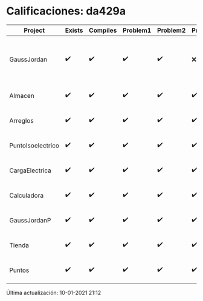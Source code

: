 # Calificaciones: da429a
|Project|Exists|Compiles|Problem1|Problem2|Problem3|Extra|Grade|CommitHash|CommitDate|CheckDate|DueDate|Comments|
|-|-|-|-|-|-|-|-|-|-|-|-|-|
|GaussJordan|✔️|✔️|✔️|✔️|❌|✔️|10.0|50aace5c5a8d1a592b536f10d08fab2a65829826|25-10-2020 00:13:22|29-10-2020 21:33:54|29-10-2020 21:00:00|//No avisa al usuario que el sistema no tiene solución/|
|Almacen|✔️|✔️|✔️|✔️|✔️|✔️|10.0|b98959049a4e883af11dbcd5fe1e27fe2f921343|28-11-2020 14:10:30|28-11-2020 21:01:16|04-12-2020 21:00:00|///|
|Arreglos|✔️|✔️|✔️|✔️|✔️|✔️|10.0|1ff1ddae1fa309ab630dd25ad55b0aa62acc8b3a|20-10-2020 10:39:12|27-10-2020 22:23:00|22-10-2020 21:00:00|///|
|PuntoIsoelectrico|✔️|✔️|✔️|✔️|✔️|✔️|10.0|fbfc1f0827aaef51efe7a4e7a483247d2f19b2c3|22-11-2020 20:53:51|22-11-2020 21:01:03|26-11-2020 21:00:00|///|
|CargaElectrica|✔️|✔️|✔️|✔️|✔️|✔️|10.0|5d5d8f59bacd8df68a201b343209b5cb1c1a6c00|18-11-2020 12:53:14|18-11-2020 21:36:50|19-11-2020 21:00:00|///|
|Calculadora|✔️|✔️|✔️|✔️|✔️|✔️|10.0|3fc2592b4c67bb5d592aaeb5e410967f74685abe|08-10-2020 14:04:08|15-10-2020 21:24:08|15-10-2020 21:00:00|nan|
|GaussJordanP|✔️|✔️|✔️|✔️|✔️|✔️|10.0|9d272976f3d5e8fb84effa6141a148ba24228cd6|10-01-2021 14:00:37|10-01-2021 21:10:48|14-01-2021 21:00:00|///|
|Tienda|✔️|✔️|✔️|✔️|✔️|✔️|10.0|7d0ebe48bb4c6c377ba32b6b399dfdfbd4900d23|08-12-2020 21:12:44|09-12-2020 21:14:28|11-12-2020 21:00:00|///|
|Puntos|✔️|✔️|✔️|✔️|✔️|✔️|10.0|af6e5763ef917e746ac7ea84ed905e56274de6e6|03-11-2020 19:32:21|03-11-2020 21:31:54|05-11-2020 21:00:00|///|

Última actualización: 10-01-2021 21:12